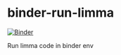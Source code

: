 # binder-run-limma

[![Binder](https://mybinder.org/badge_logo.svg)](https://mybinder.org/v2/gh/jdblischak/binder-run-limma/conda?urlpath=rstudio)

Run limma code in binder env
